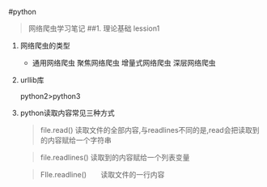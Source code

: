 #python
> 网络爬虫学习笔记
##1. 理论基础
> lession1
1. 网络爬虫的类型
     * 通用网络爬虫 聚焦网络爬虫 增量式网络爬虫 深层网络爬虫 
1. urllib库

   python2>python3
   
1. python读取内容常见三种方式
   
   > file.read() 读取文件的全部内容,与readlines不同的是,read会把读取到的内容赋给一个字符串
   
   > file.readlines()  读取到的内容赋给一个列表变量
   
   > FIle.readline()　　读取文件的一行内容